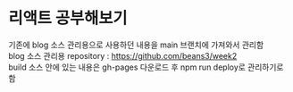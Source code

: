 # 리액트 공부해보기
기존에 blog 소스 관리용으로 사용하던 내용을 main 브랜치에 가져와서 관리함  
blog 소스 관리용 repository : https://github.com/beans3/week2  
build 소스 안에 있는 내용은 gh-pages 다운로드 후 npm run deploy로 관리하기로 함  
